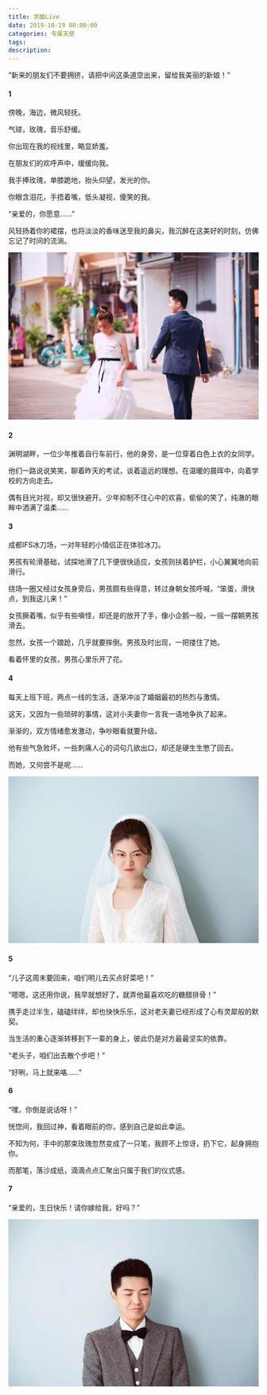```yaml
---
title: 求婚Live
date: 2019-10-19 00:00:00
categories: 专属天使
tags: 
description: 
---
```


“新来的朋友们不要拥挤，请把中间这条道空出来，留给我美丽的新娘！”

#### 1

傍晚，海边，微风轻抚。

气球，玫瑰，音乐舒缓。

你出现在我的视线里，略显娇羞。

在朋友们的欢呼声中，缓缓向我。

我手捧玫瑰，单膝跪地，抬头仰望，发光的你。

你眼含泪花，手捂着嘴，低头凝视，傻笑的我。

“亲爱的，你愿意......”

风轻扬着你的裙摆，也将淡淡的香味送至我的鼻尖，我沉醉在这美好的时刻，仿佛忘记了时间的流淌。

![](求婚Live/1.jpg)

#### 2

渊明湖畔，一位少年推着自行车前行，他的身旁，是一位穿着白色上衣的女同学。

他们一路说说笑笑，聊着昨天的考试，谈着遥远的理想。在温暖的晨晖中，向着学校的方向走去。

偶有目光对视，却又很快避开。少年抑制不住心中的欢喜，偷偷的笑了，纯澈的眼眸中洒满了温柔……

#### 3 

成都IFS冰刀场，一对年轻的小情侣正在体验冰刀。

男孩有轮滑基础，试探地滑了几下便很快适应，女孩则扶着护栏，小心翼翼地向前滑行。

绕场一圈又经过女孩身旁后，男孩颇有些得意，转过身朝女孩呼喊，“笨蛋，滑快点，到我这儿来！”

女孩撅着嘴，似乎有些嗔怪，却还是的放开了手，像小企鹅一般，一摇一摆朝男孩滑去。

忽然，女孩一个踉跄，几乎就要摔倒。男孩及时出现，一把搂住了她。

看着怀里的女孩，男孩心里乐开了花。

#### 4

每天上班下班，两点一线的生活，逐渐冲淡了婚姻最初的热烈与激情。

这天，又因为一些琐碎的事情，这对小夫妻你一言我一语地争执了起来。

渐渐的，双方情绪愈发激动，争吵眼看就要升级。

他有些气急败坏，一些刺痛人心的词句几欲出口，却还是硬生生憋了回去。

而她，又何尝不是呢……

![](求婚Live/2.jpg)

#### 5

“儿子这周末要回来，咱们明儿去买点好菜吧！”

“嗯嗯，这还用你说，我早就想好了，就弄他最喜欢吃的糖醋排骨！”

携手走过半生，磕磕绊绊，却也快快乐乐，这对老夫妻已经形成了心有灵犀般的默契。

当生活的重心逐渐转移到下一辈的身上，彼此仍是对方最最坚实的依靠。

“老头子，咱们出去散个步吧！”

“好咧，马上就来咯……”

#### 6

“嘿，你倒是说话呀！”

恍惚间，我回过神，看着眼前的你，感到自己是如此幸运。

不知为何，手中的那束玫瑰忽然变成了一只笔，我顾不上惊讶，扔下它，起身拥抱你。

而那笔，落沙成纸，滴滴点点汇聚出只属于我们的仪式感。

#### 7

“亲爱的，生日快乐！请你嫁给我，好吗？”

![](求婚Live/3.jpg)